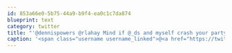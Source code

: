 ```yaml
---
id: 853a66e0-5b75-44a9-b9f4-ea0c1c7da874
blueprint: text
category: twitter
title: "'@dennispowers @rlahay Mind if @_ds and myself crash your party?"
caption: '<span class="username username_linked">@<a href="https://twitter.com/dennispowers" title="Dennis Powers">dennispowers</a></span> <span class="username username_linked">@<a href="https://twitter.com/rlahay" title="Ryan Lahay">rlahay</a></span> Mind if <span class="username username_linked">@<a href="https://twitter.com/_ds" title="Dustin Senos">_ds</a></span> and myself crash your party?'
---
```

